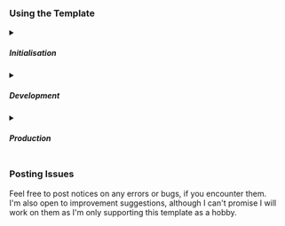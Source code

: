 <h3>Using the Template</h3>
<details>
  <summary><h5>Initialisation</h5></summary>
  <ol>
    <li>Click "use this template" and "create a new repository", then fill out the initialisation form.</li>
    <li>In your new repo in the browser, tap "Code" and copy the URL.</li>
    <li>In a terminal, navigate to the folder that should contain your project (the one above the root folder) and, using the copied URL, type: </br> <code>git clone https://github.com/[username]/[projectName].git</code></li>
    <li>Navigate to the project's root folder and then install all dependencies using: </br> <code>cd backend && npm install && cd ../frontend && npm install</code></li>
    <li>In backend/private/ add a file called .env with an entry of </br><code>PORT=4000</code></li>
    <li>Edit frontend/public/manifest.json and frontend/public/index.html to suit your project</li>
    <li>Add all files (except gitignored) and push initial commit: </br> <code>cd ../ && git add . && git commit -m "initial commit" && git push</code></li>
  </ol>
</details>
<details>
  <summary><h5>Development</h5></summary>
  <ol>
    <li>run from within backend: <code>npm run dev</code></li>
    <li>run from within frontend: <code>npm run dev</code></li>
  </ol>
</details>
<details>
  <summary><h5>Production</h5></summary>
  <ol>
    <li>run from within frontend: <code>npm run build</code></li>
    <li>run from within backend: <code>npm run start</code></li>
  </ol>
</details>

<h3>Posting Issues</h3>
Feel free to post notices on any errors or bugs, if you encounter them. <br/>
I'm also open to improvement suggestions, although I can't promise I will work on them as I'm only supporting this template as a hobby.
